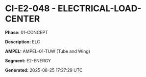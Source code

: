 # CI-E2-048 - ELECTRICAL-LOAD-CENTER

**Phase:** 01-CONCEPT

**Description:** ELC

**AMPEL:** AMPEL-01-TUW (Tube and Wing)

**Segment:** E2-ENERGY

**Generated:** 2025-08-25 17:27:29 UTC
